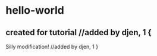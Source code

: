 # hello-world
created for tutorial
//added by djen, 1 {
-----------------------------------------------------
Silly modification!
//added by djen, 1 }
